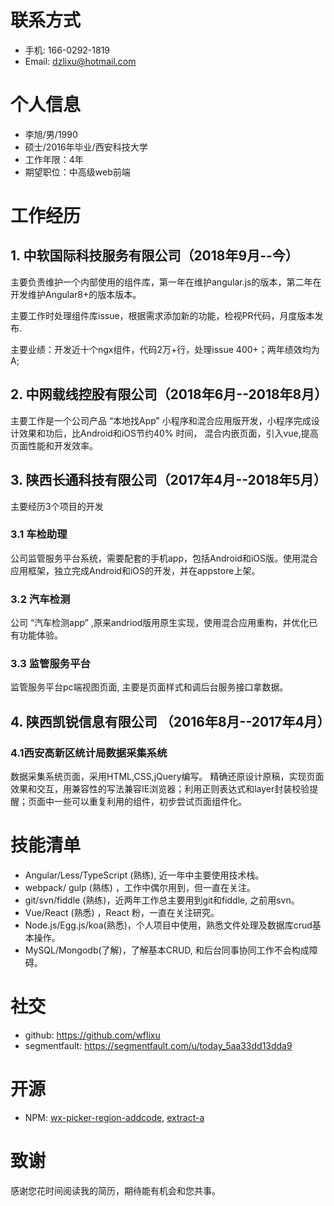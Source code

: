 # 联系方式
- 手机: 166-0292-1819
- Email: dzlixu@hotmail.com

# 个人信息 
- 李旭/男/1990
- 硕士/2016年毕业/西安科技大学
- 工作年限：4年
- 期望职位：中高级web前端

# 工作经历

## 1. 中软国际科技服务有限公司（2018年9月--今）

主要负责维护一个内部使用的组件库，第一年在维护angular.js的版本，第二年在开发维护Angular8+的版本版本。

主要工作时处理组件库issue，根据需求添加新的功能，检视PR代码，月度版本发布. 

主要业绩：开发近十个ngx组件，代码2万+行，处理issue 400+；两年绩效均为A;

## 2. 中网载线控股有限公司（2018年6月--2018年8月）


主要工作是一个公司产品 “本地找App” 小程序和混合应用版开发，小程序完成设计效果和功后，比Android和iOS节约40% 时间， 混合内嵌页面，引入vue,提高页面性能和开发效率。


## 3. 陕西长通科技有限公司（2017年4月--2018年5月）

主要经历3个项目的开发

### 3.1 车检助理 

公司监管服务平台系统，需要配套的手机app，包括Android和iOS版。使用混合应用框架，独立完成Android和iOS的开发，并在appstore上架。

### 3.2 汽车检测 

公司 “汽车检测app” ,原来andriod版用原生实现，使用混合应用重构，并优化已有功能体验。

### 3.3 监管服务平台
监管服务平台pc端视图页面, 主要是页面样式和调后台服务接口拿数据。


## 4. 陕西凯锐信息有限公司 （2016年8月--2017年4月）

### 4.1西安高新区统计局数据采集系统
数据采集系统页面，采用HTML,CSS,jQuery编写。
精确还原设计原稿，实现页面效果和交互，用兼容性的写法兼容IE浏览器；利用正则表达式和layer封装校验提醒；页面中一些可以重复利用的组件，初步尝试页面组件化。


# 技能清单

- Angular/Less/TypeScript (熟练), 近一年中主要使用技术栈。
- webpack/ gulp (熟练) ，工作中偶尔用到，但一直在关注。
- git/svn/fiddle (熟练)，近两年工作总主要用到git和fiddle, 之前用svn。
- Vue/React (熟悉) ，React 粉，一直在关注研究。
- Node.js/Egg.js/koa(熟悉)，个人项目中使用，熟悉文件处理及数据库crud基本操作。
- MySQL/Mongodb(了解)，了解基本CRUD, 和后台同事协同工作不会构成障碍。

# 社交

- github: https://github.com/wflixu
- segmentfault: https://segmentfault.com/u/today_5aa33dd13dda9

# 开源
- NPM: [wx-picker-region-addcode](https://www.npmjs.com/package/wx-picker-region-addcode), [extract-a](https://www.npmjs.com/package/extract-a)

# 致谢

感谢您花时间阅读我的简历，期待能有机会和您共事。





